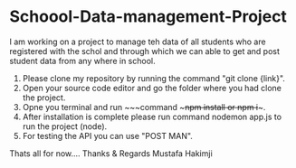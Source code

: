 # Schoool-Data-management-Project
I am working on a project to manage teh data of all students who are registered with the schol and through which we can able to get and post student data from any where in school. 

1. Please clone my repository by running the command "git clone {link}".
2. Open your source code editor and go the folder where you had clone the project.
3. Opne you terminal and run ~~~command ~~~npm install or npm i~~~.
4. After installation is complete please run command nodemon app.js to run the project (node).
5. For testing the API you can use "POST MAN".


Thats all for now....
Thanks & Regards
Mustafa Hakimji

